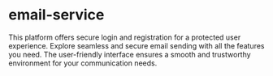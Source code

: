 # email-service
This platform offers secure login and registration for a protected user experience. Explore seamless and secure email sending with all the features you need. The user-friendly interface ensures a smooth and trustworthy environment for your communication needs.
